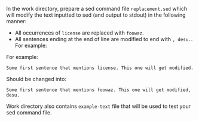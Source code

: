 In the work directory, prepare a sed command file `replacement.sed` which will
modify the text inputted to sed (and output to stdout) in the following manner:

- All occurrences of `license` are replaced with `foowaz`.
- All sentences ending at the end of line are modified to end with `, desu.`. For example:

For example:
```
Some first sentence that mentions license. This one will get modified.
```
Should be changed into:
```
Some first sentence that mentions foowaz. This one will get modified, desu.
```

Work directory also contains `example-text` file that will be used to test
your sed command file.

